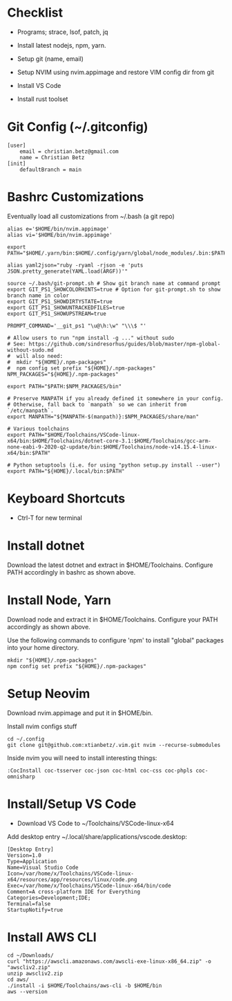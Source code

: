 Checklist
=========

-   Programs; strace, lsof, patch, jq

-   Install latest nodejs, npm, yarn.

-   Setup git (name, email)

-   Setup NVIM using nvim.appimage and restore VIM config dir from git

-   Install VS Code

-   Install rust toolset

Git Config (~/.gitconfig)
=========================

    [user]
        email = christian.betz@gmail.com
        name = Christian Betz
    [init]
        defaultBranch = main

Bashrc Customizations
=====================

Eventually load all customizations from ~/.bash (a git repo)

    alias e='$HOME/bin/nvim.appimage'
    alias vi='$HOME/bin/nvim.appimage'

    export PATH="$HOME/.yarn/bin:$HOME/.config/yarn/global/node_modules/.bin:$PATH"

    alias yaml2json="ruby -ryaml -rjson -e 'puts JSON.pretty_generate(YAML.load(ARGF))'"

    source ~/.bash/git-prompt.sh # Show git branch name at command prompt
    export GIT_PS1_SHOWCOLORHINTS=true # Option for git-prompt.sh to show branch name in color
    export GIT_PS1_SHOWDIRTYSTATE=true
    export GIT_PS1_SHOWUNTRACKEDFILES=true
    export GIT_PS1_SHOWUPSTREAM=true

    PROMPT_COMMAND='__git_ps1 "\u@\h:\w" "\\\$ "'

    # Allow users to run "npm install -g ..." without sudo
    # See: https://github.com/sindresorhus/guides/blob/master/npm-global-without-sudo.md
    #  will also need:
    #  mkdir "${HOME}/.npm-packages"
    #  npm config set prefix "${HOME}/.npm-packages"
    NPM_PACKAGES="${HOME}/.npm-packages"

    export PATH="$PATH:$NPM_PACKAGES/bin"

    # Preserve MANPATH if you already defined it somewhere in your config.
    # Otherwise, fall back to `manpath` so we can inherit from `/etc/manpath`.
    export MANPATH="${MANPATH-$(manpath)}:$NPM_PACKAGES/share/man"

    # Various toolchains
    export PATH="$HOME/Toolchains/VSCode-linux-x64/bin:$HOME/Toolchains/dotnet-core-3.1:$HOME/Toolchains/gcc-arm-none-eabi-9-2020-q2-update/bin:$HOME/Toolchains/node-v14.15.4-linux-x64/bin:$PATH"

    # Python setuptools (i.e. for using "python setup.py install --user")
    export PATH="${HOME}/.local/bin:$PATH"

Keyboard Shortcuts
==================

-   Ctrl-T for new terminal

Install dotnet
==============

Download the latest dotnet and extract in $HOME/Toolchains. Configure
PATH accordingly in bashrc as shown above.

Install Node, Yarn
==================

Download node and extract it in $HOME/Toolchains. Configure your PATH
accordingly as shown above.

Use the following commands to configure 'npm' to install "global"
packages into your home directory.

    mkdir "${HOME}/.npm-packages"
    npm config set prefix "${HOME}/.npm-packages"

Setup Neovim
============

Download nvim.appimage and put it in $HOME/bin.

Install nvim configs stuff

    cd ~/.config
    git clone git@github.com:xtianbetz/.vim.git nvim --recurse-submodules

Inside nvim you will need to install interesting things:

    :CocInstall coc-tsserver coc-json coc-html coc-css coc-phpls coc-omnisharp

Install/Setup VS Code
=====================

-   Download VS Code to ~/Toolchains/VSCode-linux-x64

Add desktop entry ~/.local/share/applications/vscode.desktop:

    [Desktop Entry]
    Version=1.0
    Type=Application
    Name=Visual Studio Code
    Icon=/var/home/x/Toolchains/VSCode-linux-x64/resources/app/resources/linux/code.png
    Exec=/var/home/x/Toolchains/VSCode-linux-x64/bin/code
    Comment=A cross-platform IDE for Everything
    Categories=Development;IDE;
    Terminal=false
    StartupNotify=true

Install AWS CLI
===============

    cd ~/Downloads/
    curl "https://awscli.amazonaws.com/awscli-exe-linux-x86_64.zip" -o "awscliv2.zip"
    unzip awscliv2.zip
    cd aws/
    ./install -i $HOME/Toolchains/aws-cli -b $HOME/bin
    aws --version
